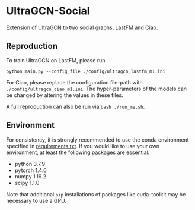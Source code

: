 # UltraGCN-Social

Extension of UltraGCN to two social graphs, LastFM and Ciao.

## Reproduction

To train UltraGCN on LastFM, please run

```
python main.py --config_file ./config/ultragcn_lastfm_m1.ini
```

For Ciao, please replace the configuration file-path with `./config/ultragcn_ciao_m1.ini`. The hyper-parameters of the models can be changed by altering the values in these files.

A full reproduction can also be run via `bash ./run_me.sh`. 

## Environment

For consistency, it is strongly recommended to use the conda environment specified in [requirements.txt](requirements.txt). If you would like to use your own environment, at least the following packages are essential:

- python 3.7.9
- pytorch 1.4.0
- numpy 1.19.2
- scipy 1.1.0

Note that additional `pip` installations of packages like cuda-toolkit may be necessary to use a GPU.